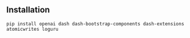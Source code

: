 
## Installation
```
pip install openai dash dash-bootstrap-components dash-extensions atomicwrites loguru
```